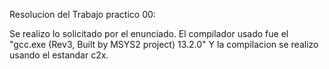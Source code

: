 Resolucion del Trabajo practico 00:

Se realizo lo solicitado por el enunciado. El compilador usado fue el "gcc.exe (Rev3, Built by MSYS2 project) 13.2.0"
Y la compilacion se realizo usando el estandar c2x.

